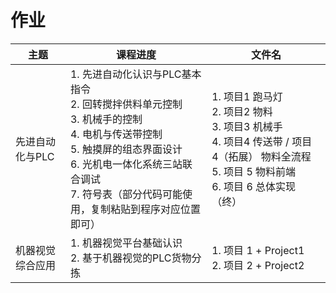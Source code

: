 # 作业

| 主题 | 课程进度 | 文件名 |
| ---- | ---- | ---- |
| 先进自动化与PLC | 1. 先进自动化认识与PLC基本指令<br>2. 回转搅拌供料单元控制<br>3. 机械手的控制<br>4. 电机与传送带控制<br>5. 触摸屏的组态界面设计<br>6. 光机电一体化系统三站联合调试<br>7. 符号表（部分代码可能使用，复制粘贴到程序对应位置即可） | 1. 项目1 跑马灯<br>2. 项目2 物料<br>3. 项目3 机械手<br>4. 项目4 传送带 / 项目 4（拓展） 物料全流程 <br>5. 项目 5 物料前端<br>6. 项目 6 总体实现 （终）  |
| 机器视觉综合应用 | 1. 机器视觉平台基础认识<br>2. 基于机器视觉的PLC货物分拣 | 1. 项目 1 + Project1<br>2. 项目 2 + Project2  |
